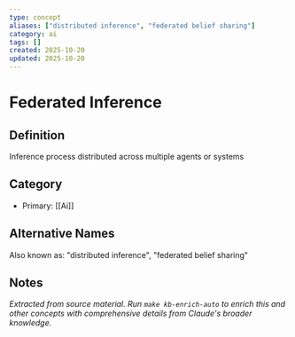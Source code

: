 ```yaml
---
type: concept
aliases: ["distributed inference", "federated belief sharing"]
category: ai
tags: []
created: 2025-10-20
updated: 2025-10-20
---
```


# Federated Inference

## Definition

Inference process distributed across multiple agents or systems

## Category

- Primary: [[Ai]]

## Alternative Names

Also known as: "distributed inference", "federated belief sharing"

## Notes

*Extracted from source material. Run `make kb-enrich-auto` to enrich this and other concepts with comprehensive details from Claude's broader knowledge.*
